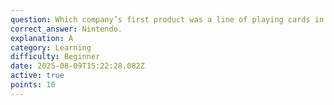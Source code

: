 ```yaml
---
question: Which company’s first product was a line of playing cards in 1889?
correct_answer: Nintendo.
explanation: A
category: Learning
difficulty: Beginner
date: 2025-08-09T15:22:28.082Z
active: true
points: 10
---
```

